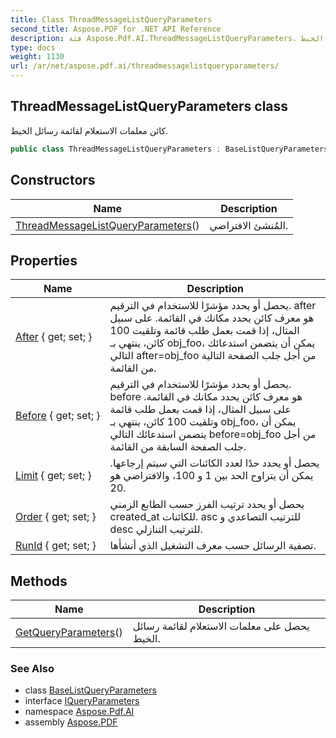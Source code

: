 ```yaml
---
title: Class ThreadMessageListQueryParameters
second_title: Aspose.PDF for .NET API Reference
description: فئة Aspose.Pdf.AI.ThreadMessageListQueryParameters. كائن معلمات الاستعلام لقائمة رسائل الخيط
type: docs
weight: 1130
url: /ar/net/aspose.pdf.ai/threadmessagelistqueryparameters/
---
```

## ThreadMessageListQueryParameters class

كائن معلمات الاستعلام لقائمة رسائل الخيط.

```csharp
public class ThreadMessageListQueryParameters : BaseListQueryParameters, IQueryParameters
```

## Constructors

| Name | Description |
| --- | --- |
| [ThreadMessageListQueryParameters](threadmessagelistqueryparameters/)() | المُنشئ الافتراضي. |

## Properties

| Name | Description |
| --- | --- |
| [After](../../aspose.pdf.ai/baselistqueryparameters/after/) { get; set; } | يحصل أو يحدد مؤشرًا للاستخدام في الترقيم. after هو معرف كائن يحدد مكانك في القائمة. على سبيل المثال، إذا قمت بعمل طلب قائمة وتلقيت 100 كائن، ينتهي بـ obj_foo، يمكن أن يتضمن استدعائك التالي after=obj_foo من أجل جلب الصفحة التالية من القائمة. |
| [Before](../../aspose.pdf.ai/baselistqueryparameters/before/) { get; set; } | يحصل أو يحدد مؤشرًا للاستخدام في الترقيم. before هو معرف كائن يحدد مكانك في القائمة. على سبيل المثال، إذا قمت بعمل طلب قائمة وتلقيت 100 كائن، ينتهي بـ obj_foo، يمكن أن يتضمن استدعائك التالي before=obj_foo من أجل جلب الصفحة السابقة من القائمة. |
| [Limit](../../aspose.pdf.ai/baselistqueryparameters/limit/) { get; set; } | يحصل أو يحدد حدًا لعدد الكائنات التي سيتم إرجاعها. يمكن أن يتراوح الحد بين 1 و 100، والافتراضي هو 20. |
| [Order](../../aspose.pdf.ai/baselistqueryparameters/order/) { get; set; } | يحصل أو يحدد ترتيب الفرز حسب الطابع الزمني created_at للكائنات. asc للترتيب التصاعدي و desc للترتيب التنازلي. |
| [RunId](../../aspose.pdf.ai/threadmessagelistqueryparameters/runid/) { get; set; } | تصفية الرسائل حسب معرف التشغيل الذي أنشأها. |

## Methods

| Name | Description |
| --- | --- |
| [GetQueryParameters](../../aspose.pdf.ai/threadmessagelistqueryparameters/getqueryparameters/)() | يحصل على معلمات الاستعلام لقائمة رسائل الخيط. |

### See Also

* class [BaseListQueryParameters](../baselistqueryparameters/)
* interface [IQueryParameters](../iqueryparameters/)
* namespace [Aspose.Pdf.AI](../../aspose.pdf.ai/)
* assembly [Aspose.PDF](../../)